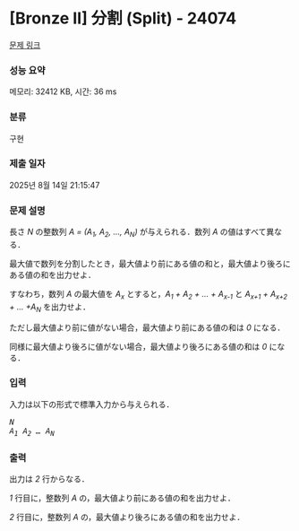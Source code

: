 # [Bronze II] 分割 (Split) - 24074 

[문제 링크](https://www.acmicpc.net/problem/24074) 

### 성능 요약

메모리: 32412 KB, 시간: 36 ms

### 분류

구현

### 제출 일자

2025년 8월 14일 21:15:47

### 문제 설명

<p>長さ <var>N</var> の整数列 <var>A = (A<sub>1</sub>, A<sub>2</sub>, ..., A<sub>N</sub>)</var> が与えられる．数列 <var>A</var> の値はすべて異なる．</p>

<p>最大値で数列を分割したとき，最大値より前にある値の和と，最大値より後ろにある値の和を出力せよ．</p>

<p>すなわち，数列 <var>A</var> の最大値を <var>A<sub>x</sub></var> とすると，<var>A<sub>1</sub> + A<sub>2</sub> + … + A<sub>x-1</sub></var> と <var>A<sub>x+1</sub> + A<sub>x+2</sub> + … +A<sub>N</sub></var> を出力せよ．</p>

<p>ただし最大値より前に値がない場合，最大値より前にある値の和は <var>0</var> になる．</p>

<p>同様に最大値より後ろに値がない場合，最大値より後ろにある値の和は <var>0</var> になる．</p>

### 입력 

 <p>入力は以下の形式で標準入力から与えられる．</p>

<pre><var>N</var>
<var>A<sub>1</sub></var> <var>A<sub>2</sub></var> <var>…</var> <var>A<sub>N</sub></var></pre>

### 출력 

 <p>出力は <var>2</var> 行からなる．</p>

<p><var>1</var> 行目に，整数列 <var>A</var> の，最大値より前にある値の和を出力せよ．</p>

<p><var>2</var> 行目に，整数列 <var>A</var> の，最大値より後ろにある値の和を出力せよ．</p>

